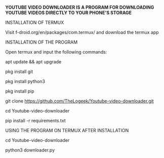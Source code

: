 **YOUTUBE VIDEO DOWNLOADER IS A PROGRAM FOR DOWNLOADING YOUTUBE VIDEOS DIRECTLY TO YOUR PHONE'S STORAGE**

INSTALLATION OF TERMUX

Visit f-droid.org/en/packages/com.termux/ and download the termux app

INSTALLATION OF THE PROGRAM

Open termux and input the following commands:

apt update && apt upgrade

pkg install git

pkg install python3

pkg install pip

git clone https://github.com/TheLogeek/Youtube-video-downloader.git

cd Youtube-video-downloader

pip install -r requirements.txt

USING THE PROGRAM ON TERMUX AFTER INSTALLATION

cd Youtube-video-downloader

python3 downloader.py

